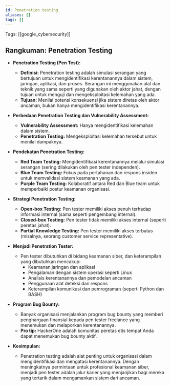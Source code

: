 ```yaml
---
id: Penetration testing
aliases: []
tags: []
---
```


Tags: [[google_cybersecurity]]

## Rangkuman: Penetration Testing

- **Penetration Testing (Pen Test):**
  - **Definisi:** Penetration testing adalah simulasi serangan yang bertujuan untuk mengidentifikasi kerentanannya dalam sistem, jaringan, aplikasi, dan proses. Serangan ini menggunakan alat dan teknik yang sama seperti yang digunakan oleh aktor jahat, dengan tujuan untuk menguji dan mengeksploitasi kelemahan yang ada.
  - **Tujuan:** Menilai potensi konsekuensi jika sistem diretas oleh aktor ancaman, bukan hanya mengidentifikasi kerentanannya.

- **Perbedaan Penetration Testing dan Vulnerability Assessment:**
  - **Vulnerability Assessment:** Hanya mengidentifikasi kelemahan dalam sistem.
  - **Penetration Testing:** Mengeksploitasi kelemahan tersebut untuk menilai dampaknya.

- **Pendekatan Penetration Testing:**
  - **Red Team Testing:** Mengidentifikasi kerentanannya melalui simulasi serangan (sering dilakukan oleh pen tester independen).
  - **Blue Team Testing:** Fokus pada pertahanan dan respons insiden untuk memvalidasi sistem keamanan yang ada.
  - **Purple Team Testing:** Kolaboratif antara Red dan Blue team untuk memperbaiki postur keamanan organisasi.

- **Strategi Penetration Testing:**
  - **Open-box Testing:** Pen tester memiliki akses penuh terhadap informasi internal (sama seperti pengembang internal).
  - **Closed-box Testing:** Pen tester tidak memiliki akses internal (seperti peretas jahat).
  - **Partial Knowledge Testing:** Pen tester memiliki akses terbatas (misalnya, seorang customer service representative).

- **Menjadi Penetration Tester:**
  - Pen tester dibutuhkan di bidang keamanan siber, dan keterampilan yang dibutuhkan mencakup:
    - Keamanan jaringan dan aplikasi
    - Pengalaman dengan sistem operasi seperti Linux
    - Analisis kerentanannya dan pemodelan ancaman
    - Penggunaan alat deteksi dan respons
    - Keterampilan komunikasi dan pemrograman (seperti Python dan BASH)

- **Program Bug Bounty:**
  - Banyak organisasi menjalankan program bug bounty yang memberi penghargaan finansial kepada pen tester freelance yang menemukan dan melaporkan kerentanannya.
  - **Pro tip:** HackerOne adalah komunitas peretas etis tempat Anda dapat menemukan bug bounty aktif.

- **Kesimpulan:**
  - Penetration testing adalah alat penting untuk organisasi dalam mengidentifikasi dan mengatasi kerentanannya. Dengan meningkatnya permintaan untuk profesional keamanan siber, menjadi pen tester adalah jalur karier yang menjanjikan bagi mereka yang tertarik dalam mengamankan sistem dari ancaman.
